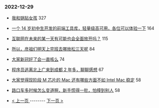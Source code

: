 ### 2022-12-29 
- [我和锅贴女孩](https://www.v2ex.com/t/905285) 327
- [一个 14 岁初中生开发的前端工具库，轻量级高可用，各位可以体验一下](https://www.v2ex.com/t/905279) 164
- [互联网在未来的某一天有可能也会全面放开吗？](https://www.v2ex.com/t/905258) 115
- [所以，彦祖们明天上完班去哪放松三天呢](https://www.v2ex.com/t/905277) 84
- [大家新冠好了会一直咳么](https://www.v2ex.com/t/905381) 74
- [程序员逃离北上广来到成都 2 年多，聊聊感想](https://www.v2ex.com/t/905294) 67
- [大家觉得现阶段 M 芯片的 Mac 还有哪些方面不如 Intel Mac 稳定](https://www.v2ex.com/t/905257) 58
- [路口车多时候怎么变道啊，新手慌得一批，怕撞到别人](https://www.v2ex.com/t/905309) 58 

- [ < 上一页 ](https://github.com/able8/v2ex-hot-record/blob/master/2022-12-28.md) -------- [ 下一页 > ](https://github.com/able8/v2ex-hot-record/blob/master/2022-12-30.md)